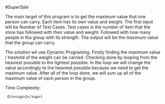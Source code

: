 #SuperSale

The main target of this program is to get the maximum value that one person can carry. Each item has its own value and weight.
The first input will be Number of Test Cases. Test cases is the number of item that the store has followed with their value and weight.
Followed with how many people in tha group with its strength. The output will be the maximum value that the group can carry.

The solution wil use Dynamic Programing. Firstly finding the maximum value / treshold of the weight can be carried. Checking done by looping from the heaviest possible to the lightest possible.
In the loop we will change the value accordingly to the heaviest possible because we need to get the maximum value.
After all of the loop done, we will sum up all of the maximum value of each person in the group.

Time Complexity: 
	
	 O(n<sup>2</sup>)
